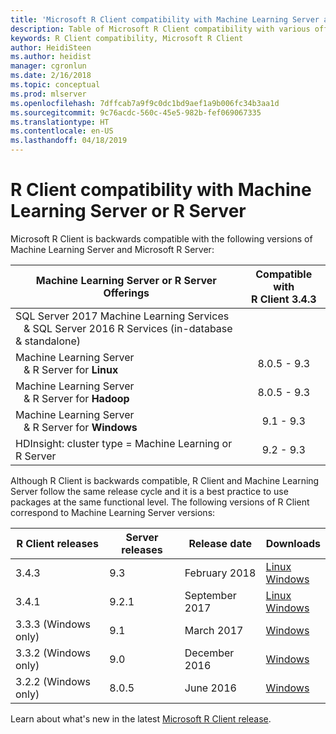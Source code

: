 ```yaml
---
title: 'Microsoft R Client compatibility with Machine Learning Server and R Server '
description: Table of Microsoft R Client compatibility with various offerings of Machine Learning Server and Microsoft R Server.
keywords: R Client compatibility, Microsoft R Client
author: HeidiSteen
ms.author: heidist
manager: cgronlun
ms.date: 2/16/2018
ms.topic: conceptual
ms.prod: mlserver
ms.openlocfilehash: 7dffcab7a9f9c0dc1bd9aef1a9b006fc34b3aa1d
ms.sourcegitcommit: 9c76acdc-560c-45e5-982b-fef069067335
ms.translationtype: HT
ms.contentlocale: en-US
ms.lasthandoff: 04/18/2019
---
```

# <a name="r-client-compatibility-with-machine-learning-server-or-r-server"></a>R Client compatibility with Machine Learning Server or R Server

Microsoft R Client is backwards compatible with the following versions of Machine Learning Server and Microsoft R Server:

|Machine Learning Server or R Server Offerings|Compatible with <br/>R Client 3.4.3|
|-----------|:--------------------------:|
|SQL Server 2017 Machine Learning Services<br>&nbsp;&nbsp;&nbsp;& SQL Server 2016 R Services (in-database & standalone)|
|Machine Learning Server <br/>&nbsp;&nbsp;&nbsp;& R Server for **Linux**|8.0.5 - 9.3|
|Machine Learning Server <br/>&nbsp;&nbsp;&nbsp;& R Server for **Hadoop**|8.0.5 - 9.3|
|Machine Learning Server <br/>&nbsp;&nbsp;&nbsp;& R Server for **Windows**|9.1 - 9.3|
|HDInsight: cluster type = Machine Learning or R Server|9.2 - 9.3|

Although R Client is backwards compatible, R Client and Machine Learning Server follow the same release cycle and it is a best practice to use packages at the same functional level. The following versions of R Client correspond to Machine Learning Server versions:

|R Client releases | Server releases| Release date | Downloads|
|------------------|----------------|--------------|--------------------|
| 3.4.3 | 9.3 | February 2018 | [Linux](https://aka.ms/rclientlinux)<br/> [Windows](https://aka.ms/rclient) |
| 3.4.1 | 9.2.1 | September 2017 | [Linux](https://aka.ms/rclientlinux)<br/>[Windows](http://download.microsoft.com/download/A/E/E/AEE0FDC0-11CB-49C7-BCAF-A942A2830F3B/RClientSetup3.4.1.exe)|
| 3.3.3 (Windows only) | 9.1 | March 2017 | [Windows](http://download.microsoft.com/download/F/B/0/FB04AB56-F035-4FF8-A2DB-3602DE423301/RClientSetup3.3.3.exe) | 
| 3.3.2 (Windows only) | 9.0 | December 2016 | [Windows](http://download.microsoft.com/download/D/1/0/D10D147D-AAF4-4927-A59D-FD85B3B65310/RClientSetup.exe)|
| 3.2.2 (Windows only) | 8.0.5 | June 2016 | [Windows](http://download.microsoft.com/download/0/6/4/064DA0F7-4BFA-4271-928F-7859A5990DB7/RClientSetup.exe)|

Learn about what's new in the latest [Microsoft R Client release](what-is-microsoft-r-client.md#r-client-whats-new).